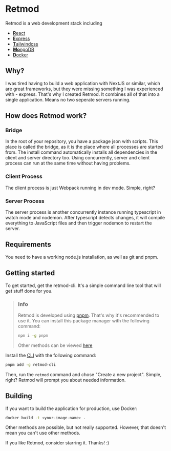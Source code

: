 # Retmod
Retmod is a web development stack including
- [**R**eact](https://reactjs.org/)
- [**E**xpress](https://expressjs.com/)
- [**T**ailwindcss](https://tailwindcss.com/)
- [**Mo**ngoDB](https://www.mongodb.com/)
- [**D**ocker](https://www.docker.com/)

## Why?
I was tired having to build a web application with NextJS or similar, which are great frameworks, but they were missing something I was experienced with - express. That's why I created Retmod. It combines all of that into a single application. Means no two seperate servers running.

## How does Retmod work?
### Bridge
In the root of your repository, you have a package json with scripts. This place is called the bridge, as it is the place where all processes are started from. The install command automatically installs all dependencies in the client and server directory too. Using concurrently, server and client process can run at the same time without having problems. 

### Client Process
The client process is just Webpack running in dev mode. Simple, right?

### Server Process
The server process is another concurrently instance running typescript in watch mode and nodemon. After typescript detects changes, it will compile everything to JavaScript files and then trigger nodemon to restart the server.

## Requirements
You need to have a working node.js installation, as well as git and pnpm.

## Getting started
To get started, get the retmod-cli. It's a simple command line tool that will get stuff done for you.

> ### Info
> Retmod is developed using [pnpm](https://pnpm.io). That's why it's recommended to use it.
> You can install this package manager with the following command:
> ```bash
> npm i -g pnpm
> ```
> Other methods can be viewed [here](https://pnpm.io/installation)

Install the [CLI](https://github.com/Retmod/cli) with the following command:
```bash
pnpm add -g retmod-cli
```

Then, run the ```retmod``` command and chose "Create a new project". Simple, right? Retmod will prompt you about needed information.

## Building
If you want to build the application for production, use Docker:

```bash
docker build -t <your-image-name> .
```

Other methods are possible, but not really supported. However, that doesn't mean you can't use other methods.

If you like Retmod, consider starring it. Thanks! :)
